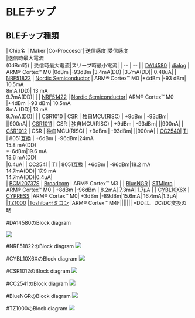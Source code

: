 # BLEチップ

## BLEチップ種類

| Chip名 | Maker |Co-Proccesor| 送信感度|受信感度<br>|送信時最大電流<br>(0dBm時) | 受信時最大電流|スリープ時最小電流|
| -- | -- |
| [DA14580](http://www.dialog-semiconductor.com/products/bluetooth-smart) | [dialog](http://www.dialog-semiconductor.com/) | ARM® Cortex™ M0 |0dBm |-93dBm |3.4mA(DD) |3.7mA(DD)| 0.48uA|
| [NRF51822](http://www.nordicsemi.com/eng/Products/Bluetooth-R-low-energy/nRF51822) | [Nordic Semiconductor](http://www.nordicsemi.com/)  |  ARM® Cortex™ M0 |+4dBm |-93 dBm| 10.5mA<br>8mA (DD)| 13 mA<br>9.7mA(DD)| |
| [NRF51422](http://www.nordicsemi.com/eng/Products/ANT/nRF51422)  | [Nordic Semiconductor](http://www.nordicsemi.com/)|  ARM® Cortex™ M0 |+4dBm |-93 dBm| 10.5mA<br>8mA (DD)| 13 mA<br>9.7mA(DD)| |
| [CSR1010](https://www.csrsupport.com/download/39359/CSR1010%20Data%20Sheet%20CS-231985-DS.pdf) | CSR | 独自MCU(RISC) | +9dBm | -93dBm| ||900nA|
| [CSR1011](https://www.csrsupport.com/download/40289/CSR1010%20Data%20Sheet%20CS-231986-DS.pdf) | CSR  | 独自MCU(RISC) | +9dBm | -93dBm| ||900nA|
| [CSR1012](https://www.csrsupport.com/download/47278/CSR1012%20Data%20Sheet%20CS-238833-DS.pdf) | CSR  | 独自MCU(RISC) | +9dBm | -93dBm| ||900nA|
| [CC2540](http://m.tij.co.jp/product/jp/CC2540)| [TI](http://www.tij.co.jp/) |  8051互換 | +6dBm | -96dBm|24mA<br>15.8 mA(DD)<br>*-6dBm|19.6 mA<br>18.6 mA(DD)<br>|0.4uA|
| [CC2541](http://m.tij.co.jp/product/jp/CC2541) | [TI](http://www.tij.co.jp/) |  8051互換 | +6dBm | -96dBm|18.2 mA<br>14.7mA(DD)| 17.9 mA <br>14.7mA(DD)|0.4uA|  
| [BCM20737S](http://www.broadcom.com/collateral/pb/WICED-Sense-PB100.pdf) | [Broadcom](http://ja.broadcom.com/) |  ARM® Cortex™ M3 |
| [BlueNGR](http://www.st.com/web/catalog/sense_power/FM1968/CL1976/SC1898/PF258646?ecmp=pf258646_link_emf_jan2014&sc=bluenrg) | [STMicro](http://www.st-japan.co.jp/web/jp/home.html) | ARM® Cortex™ M0 | +8dBm |-96dBm | 8.2mA| 7.3mA| 1.7μA |
| [CYBL10X6X](http://japan.cypress.com/?rID=99422 ) | [CYPRESS](http://japan.cypress.com/) |ARM® Cortex™ M0| +3dBm |-89dBm|15.6mA| 16.4mA|1.3μA|
|[TZ1000](http://toshiba.semicon-storage.com/jp/product/assp/applite/tz1000.html) |[Toshibaセミコン](http://toshiba.semicon-storage.com/) |ARM® Cortex™ M4F|||||||
*DDは、DC/DC変換の略

#DA14580のBlock diagram

![](da14580.png)

#NRF51822のBlock diagram
![](nrf51822.png)

#CYBL10X6XのBlock diagram
![](cybl10x6x.png)

#CSR1012のBlock diagram
![](csr1012.png)

#CC2541のBlock diagram
![](cc2541.png)

#BlueNGRのBlock diagram
![](BlueNGR.png)

#TZ1000のBlock diagram
![](tz1000.png)

